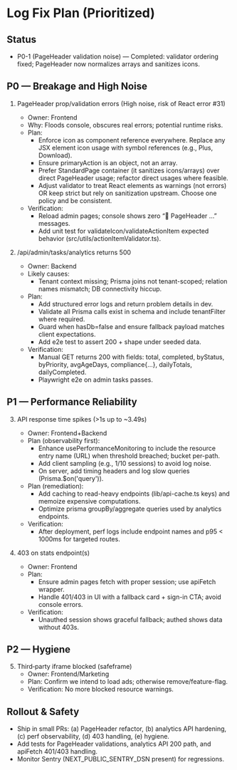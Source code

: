 # Log Fix Plan (Prioritized)

## Status
- P0-1 (PageHeader validation noise) — Completed: validator ordering fixed; PageHeader now normalizes arrays and sanitizes icons.

## P0 — Breakage and High Noise
1) PageHeader prop/validation errors (High noise, risk of React error #31)
   - Owner: Frontend
   - Why: Floods console, obscures real errors; potential runtime risks.
   - Plan:
     - Enforce icon as component reference everywhere. Replace any JSX element icon usage with symbol references (e.g., Plus, Download).
     - Ensure primaryAction is an object, not an array.
     - Prefer StandardPage container (it sanitizes icons/arrays) over direct PageHeader usage; refactor direct usages where feasible.
     - Adjust validator to treat React elements as warnings (not errors) OR keep strict but rely on sanitization upstream. Choose one policy and be consistent.
   - Verification:
     - Reload admin pages; console shows zero “🚨 PageHeader …” messages.
     - Add unit test for validateIcon/validateActionItem expected behavior (src/utils/actionItemValidator.ts).

2) /api/admin/tasks/analytics returns 500
   - Owner: Backend
   - Likely causes:
     - Tenant context missing; Prisma joins not tenant-scoped; relation names mismatch; DB connectivity hiccup.
   - Plan:
     - Add structured error logs and return problem details in dev.
     - Validate all Prisma calls exist in schema and include tenantFilter where required.
     - Guard when hasDb=false and ensure fallback payload matches client expectations.
     - Add e2e test to assert 200 + shape under seeded data.
   - Verification:
     - Manual GET returns 200 with fields: total, completed, byStatus, byPriority, avgAgeDays, compliance{…}, dailyTotals, dailyCompleted.
     - Playwright e2e on admin tasks passes.

## P1 — Performance Reliability
3) API response time spikes (>1s up to ~3.49s)
   - Owner: Frontend+Backend
   - Plan (observability first):
     - Enhance usePerformanceMonitoring to include the resource entry name (URL) when threshold breached; bucket per-path.
     - Add client sampling (e.g., 1/10 sessions) to avoid log noise.
     - On server, add timing headers and log slow queries (Prisma.$on('query')).
   - Plan (remediation):
     - Add caching to read-heavy endpoints (lib/api-cache.ts keys) and memoize expensive computations.
     - Optimize prisma groupBy/aggregate queries used by analytics endpoints.
   - Verification:
     - After deployment, perf logs include endpoint names and p95 < 1000ms for targeted routes.

4) 403 on stats endpoint(s)
   - Owner: Frontend
   - Plan:
     - Ensure admin pages fetch with proper session; use apiFetch wrapper.
     - Handle 401/403 in UI with a fallback card + sign-in CTA; avoid console errors.
   - Verification:
     - Unauthed session shows graceful fallback; authed shows data without 403s.

## P2 — Hygiene
5) Third‑party iframe blocked (safeframe)
   - Owner: Frontend/Marketing
   - Plan: Confirm we intend to load ads; otherwise remove/feature-flag.
   - Verification: No more blocked resource warnings.

## Rollout & Safety
- Ship in small PRs: (a) PageHeader refactor, (b) analytics API hardening, (c) perf observability, (d) 403 handling, (e) hygiene.
- Add tests for PageHeader validations, analytics API 200 path, and apiFetch 401/403 handling.
- Monitor Sentry (NEXT_PUBLIC_SENTRY_DSN present) for regressions.

